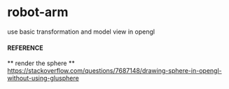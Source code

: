 # robot-arm
use basic transformation and model view in opengl

#### REFERENCE
** render the sphere **
https://stackoverflow.com/questions/7687148/drawing-sphere-in-opengl-without-using-glusphere
